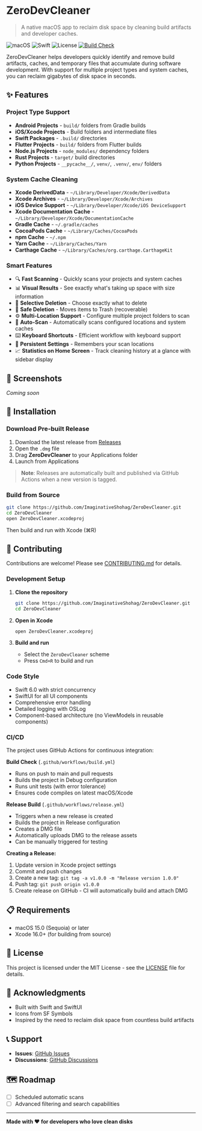 # ZeroDevCleaner

> A native macOS app to reclaim disk space by cleaning build artifacts and developer caches.

![macOS](https://img.shields.io/badge/macOS-15.0+-blue)
![Swift](https://img.shields.io/badge/Swift-6.0-orange)
![License](https://img.shields.io/badge/license-MIT-green)
[![Build Check](https://github.com/ImaginativeShohag/ZeroDevCleaner/actions/workflows/build.yml/badge.svg)](https://github.com/ImaginativeShohag/ZeroDevCleaner/actions/workflows/build.yml)

ZeroDevCleaner helps developers quickly identify and remove build artifacts, caches, and temporary files that accumulate during software development. With support for multiple project types and system caches, you can reclaim gigabytes of disk space in seconds.

## ✨ Features

### Project Type Support
- **Android Projects** - `build/` folders from Gradle builds
- **iOS/Xcode Projects** - Build folders and intermediate files
- **Swift Packages** - `.build/` directories
- **Flutter Projects** - `build/` folders from Flutter builds
- **Node.js Projects** - `node_modules/` dependency folders
- **Rust Projects** - `target/` build directories
- **Python Projects** - `__pycache__/`, `venv/`, `.venv/`, `env/` folders

### System Cache Cleaning
- **Xcode DerivedData** - `~/Library/Developer/Xcode/DerivedData`
- **Xcode Archives** - `~/Library/Developer/Xcode/Archives`
- **iOS Device Support** - `~/Library/Developer/Xcode/iOS DeviceSupport`
- **Xcode Documentation Cache** - `~/Library/Developer/Xcode/DocumentationCache`
- **Gradle Cache** - `~/.gradle/caches`
- **CocoaPods Cache** - `~/Library/Caches/CocoaPods`
- **npm Cache** - `~/.npm`
- **Yarn Cache** - `~/Library/Caches/Yarn`
- **Carthage Cache** - `~/Library/Caches/org.carthage.CarthageKit`

### Smart Features
- 🔍 **Fast Scanning** - Quickly scans your projects and system caches
- 📊 **Visual Results** - See exactly what's taking up space with size information
- 🎯 **Selective Deletion** - Choose exactly what to delete
- 💾 **Safe Deletion** - Moves items to Trash (recoverable)
- ⚙️ **Multi-Location Support** - Configure multiple project folders to scan
- 🚀 **Auto-Scan** - Automatically scans configured locations and system caches
- ⌨️ **Keyboard Shortcuts** - Efficient workflow with keyboard support
- 🔄 **Persistent Settings** - Remembers your scan locations
- 📈 **Statistics on Home Screen** - Track cleaning history at a glance with sidebar display

## 📸 Screenshots

<!-- TODO: Add screenshots here -->
_Coming soon_

## 🚀 Installation

### Download Pre-built Release
1. Download the latest release from [Releases](https://github.com/ImaginativeShohag/ZeroDevCleaner/releases)
2. Open the `.dmg` file
3. Drag **ZeroDevCleaner** to your Applications folder
4. Launch from Applications

> **Note**: Releases are automatically built and published via GitHub Actions when a new version is tagged.

### Build from Source
```bash
git clone https://github.com/ImaginativeShohag/ZeroDevCleaner.git
cd ZeroDevCleaner
open ZeroDevCleaner.xcodeproj
```
Then build and run with Xcode (⌘R)

## 🤝 Contributing

Contributions are welcome! Please see [CONTRIBUTING.md](CONTRIBUTING.md) for details.

### Development Setup

1. **Clone the repository**
   ```bash
   git clone https://github.com/ImaginativeShohag/ZeroDevCleaner.git
   cd ZeroDevCleaner
   ```

2. **Open in Xcode**
   ```bash
   open ZeroDevCleaner.xcodeproj
   ```

3. **Build and run**
   - Select the `ZeroDevCleaner` scheme
   - Press `Cmd+R` to build and run

### Code Style
- Swift 6.0 with strict concurrency
- SwiftUI for all UI components
- Comprehensive error handling
- Detailed logging with OSLog
- Component-based architecture (no ViewModels in reusable components)

### CI/CD

The project uses GitHub Actions for continuous integration:

**Build Check** (`.github/workflows/build.yml`)
- Runs on push to main and pull requests
- Builds the project in Debug configuration
- Runs unit tests (with error tolerance)
- Ensures code compiles on latest macOS/Xcode

**Release Build** (`.github/workflows/release.yml`)
- Triggers when a new release is created
- Builds the project in Release configuration
- Creates a DMG file
- Automatically uploads DMG to the release assets
- Can be manually triggered for testing

**Creating a Release:**
1. Update version in Xcode project settings
2. Commit and push changes
3. Create a new tag: `git tag -a v1.0.0 -m "Release version 1.0.0"`
4. Push tag: `git push origin v1.0.0`
5. Create release on GitHub - CI will automatically build and attach DMG

## 📋 Requirements

- macOS 15.0 (Sequoia) or later
- Xcode 16.0+ (for building from source)

## 📝 License

This project is licensed under the MIT License - see the [LICENSE](LICENSE) file for details.

## 🙏 Acknowledgments

- Built with Swift and SwiftUI
- Icons from SF Symbols
- Inspired by the need to reclaim disk space from countless build artifacts

## 📞 Support

- **Issues**: [GitHub Issues](https://github.com/ImaginativeShohag/ZeroDevCleaner/issues)
- **Discussions**: [GitHub Discussions](https://github.com/ImaginativeShohag/ZeroDevCleaner/discussions)

## 🗺️ Roadmap

- [ ] Scheduled automatic scans
- [ ] Advanced filtering and search capabilities

---

**Made with ❤️ for developers who love clean disks**
